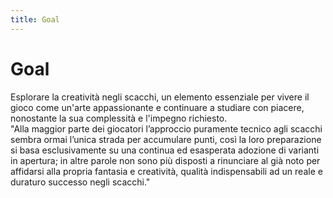 ```yaml
---
title: Goal
---
```


# Goal

<div class="text-lg mt-6 block"> Esplorare la creatività negli scacchi,  <span v-mark.circle.orange="1">un elemento essenziale </span> per vivere il gioco <span v-mark.red="2"> come un'arte appassionante </span> e continuare a studiare con piacere, nonostante la sua complessità e l'impegno richiesto.
</div>

<div v-click="3" class="mt-6 italic text-left text-base border-l-4 border-gray-400 pl-4"> 
"Alla maggior parte dei giocatori l’approccio puramente tecnico agli scacchi sembra ormai l’unica strada per accumulare punti, così la loro preparazione si basa esclusivamente su una continua ed esasperata adozione di varianti in apertura; in altre parole non sono più disposti a rinunciare al già noto per affidarsi alla propria fantasia e creatività, qualità indispensabili ad un reale e duraturo successo negli scacchi."
</div> 

<div class="absolute bottom-6 left-6 text-xl">
  <a href="https://github.com/apulito/slidev-chess-creativity" target="_blank" class="slidev-icon-btn">
    <carbon:logo-github />
  </a>
  <a href="https://albertopulito.com" target="_blank" class="slidev-icon-btn">
    <carbon:earth />
  </a>
</div>

<div @click="$slidev.nav.next" class="absolute bottom-6 right-6 text-xl py-1" hover:bg="white op-10">
  <carbon:arrow-right />
</div>